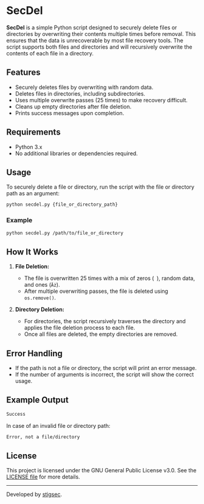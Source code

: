 
# SecDel

**SecDel** is a simple Python script designed to securely delete files or directories by overwriting their contents multiple times before removal. This ensures that the data is unrecoverable by most file recovery tools. The script supports both files and directories and will recursively overwrite the contents of each file in a directory.

## Features

- Securely deletes files by overwriting with random data.
- Deletes files in directories, including subdirectories.
- Uses multiple overwrite passes (25 times) to make recovery difficult.
- Cleans up empty directories after file deletion.
- Prints success messages upon completion.

## Requirements

- Python 3.x
- No additional libraries or dependencies required.

## Usage

To securely delete a file or directory, run the script with the file or directory path as an argument:

```bash
python secdel.py {file_or_directory_path}
```

### Example

```bash
python secdel.py /path/to/file_or_directory
```

## How It Works

1. **File Deletion:** 
   - The file is overwritten 25 times with a mix of zeros (` `), random data, and ones (`Ăż`).
   - After multiple overwriting passes, the file is deleted using `os.remove()`.

2. **Directory Deletion:**
   - For directories, the script recursively traverses the directory and applies the file deletion process to each file.
   - Once all files are deleted, the empty directories are removed.

## Error Handling

- If the path is not a file or directory, the script will print an error message.
- If the number of arguments is incorrect, the script will show the correct usage.

## Example Output

```bash
Success
```

In case of an invalid file or directory path:

```bash
Error, not a file/directory
```

## License

This project is licensed under the GNU General Public License v3.0. See the [LICENSE file](LICENSE) for more details.

---

Developed by [stigsec](https://github.com/stigsec).
